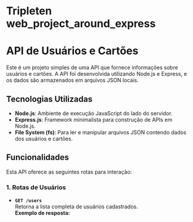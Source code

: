 # Tripleten web_project_around_express

# API de Usuários e Cartões

Este é um projeto simples de uma API que fornece informações sobre usuários e cartões. A API foi desenvolvida utilizando Node.js e Express, e os dados são armazenados em arquivos JSON locais.

## Tecnologias Utilizadas

- **Node.js**: Ambiente de execução JavaScript do lado do servidor.
- **Express.js**: Framework minimalista para construção de APIs em Node.js.
- **File System (fs)**: Para ler e manipular arquivos JSON contendo dados dos usuários e cartões.

## Funcionalidades

Esta API oferece as seguintes rotas para interação:

### 1. **Rotas de Usuários**

- **`GET /users`**  
  Retorna a lista completa de usuários cadastrados.  
  **Exemplo de resposta:**
  ```json

  ```
